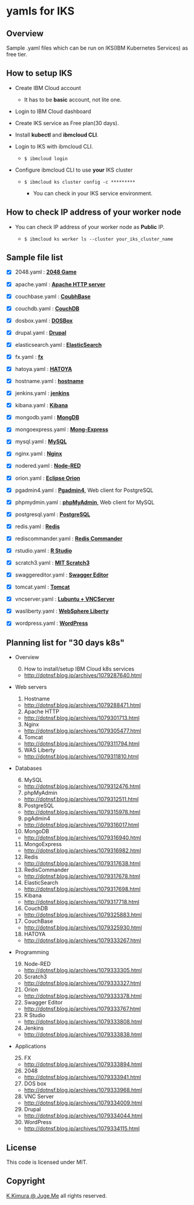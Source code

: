 # yamls for IKS

## Overview

Sample .yaml files which can be run on IKS(IBM Kubernetes Services) as free tier.


## How to setup IKS

- Create IBM Cloud account

  - It has to be **basic** account, not lite one.

- Login to IBM Cloud dashboard

- Create IKS service as Free plan(30 days).

- Install **kubectl** and **ibmcloud CLI**.

- Login to IKS with ibmcloud CLI.

  - `$ ibmcloud login`

- Configure ibmcloud CLI to use **your** IKS cluster

  - `$ ibmcloud ks cluster config -c *********`

    - You can check in your IKS service environment.


## How to check IP address of your worker node

- You can check IP address of your worker node as **Public** IP.

  - `$ ibmcloud ks worker ls --cluster your_iks_cluster_name`


## Sample file list

- [x] 2048.yaml : [**2048 Game**](https://hub.docker.com/r/ponsfrilus/2048nginx)
- [x] apache.yaml : [**Apache HTTP server**](https://hub.docker.com/_/httpd)
- [x] couchbase.yaml : [**CoubhBase**](https://hub.docker.com/_/couchbase)
- [x] couchdb.yaml : [**CouchDB**](https://hub.docker.com/_/couchdb)
- [x] dosbox.yaml : [**DOSBox**](https://hub.docker.com/r/jgoerzen/dosbox)
- [x] drupal.yaml : [**Drupal**](https://hub.docker.com/_/drupal)
- [x] elasticsearch.yaml : [**ElasticSearch**](https://hub.docker.com/_/elasticsearch)
- [x] fx.yaml : [**fx**](https://hub.docker.com/r/dotnsf/fx)
- [x] hatoya.yaml : [**HATOYA**](https://hub.docker.com/r/dotnsf/hatoya)
- [x] hostname.yaml : [**hostname**](https://hub.docker.com/r/dotnsf/hostname)
- [x] jenkins.yaml : [**jenkins**](https://hub.docker.com/r/jenkins/jenkins)
- [x] kibana.yaml : [**Kibana**](https://hub.docker.com/_/kibana)
- [x] mongodb.yaml : [**MongDB**](https://hub.docker.com/_/mongo)
- [x] mongoexpress.yaml : [**Mong-Express**](https://hub.docker.com/_/mongo-express)
- [x] mysql.yaml : [**MySQL**](https://hub.docker.com/_/mysql)
- [x] nginx.yaml : [**Nginx**](https://hub.docker.com/_/nginx)
- [x] nodered.yaml : [**Node-RED**](https://hub.docker.com/r/nodered/node-red)
- [x] orion.yaml : [**Eclipse Orion**](https://hub.docker.com/r/cloudeity/orion)
- [x] pgadmin4.yaml : [**Pgadmin4**,](https://hub.docker.com/r/dpage/pgadmin4) Web client for PostgreSQL
- [x] phpmydmin.yaml : [**phpMyAdmin**,](https://hub.docker.com/_/phpmyadmin) Web client for MySQL
- [x] postgresql.yaml : [**PostgreSQL**](https://hub.docker.com/_/postgres)
- [x] redis.yaml : [**Redis**](https://hub.docker.com/_/redis)
- [x] rediscommander.yaml : [**Redis Commander**](https://hub.docker.com/r/rediscommander/redis-commander)
- [x] rstudio.yaml : [**R Studio**](https://hub.docker.com/r/rocker/rstudio)
- [x] scratch3.yaml : [**MIT Scratch3**](https://hub.docker.com/r/kadok0520/mit-scratch3)
- [x] swaggereditor.yaml : [**Swagger Editor**](https://hub.docker.com/r/swaggerapi/swagger-editor)
- [x] tomcat.yaml : [**Tomcat**](https://hub.docker.com/_/tomcat)
- [x] vncserver.yaml : [**Lubuntu + VNCServer**](https://hub.docker.com/r/vncserver/lubuntu)
- [x] wasliberty.yaml : [**WebSphere Liberty**](https://hub.docker.com/_/websphere-liberty)
- [x] wordpress.yaml : [**WordPress**](https://hub.docker.com/_/wordpress)


## Planning list for "30 days k8s"

- Overview

  0. How to install/setup IBM Cloud k8s services

    - http://dotnsf.blog.jp/archives/1079287640.html

- Web servers

  1. Hostname

    - http://dotnsf.blog.jp/archives/1079288471.html

  2. Apache HTTP

    - http://dotnsf.blog.jp/archives/1079301713.html

  3. Nginx

    - http://dotnsf.blog.jp/archives/1079305477.html

  4. Tomcat

    - http://dotnsf.blog.jp/archives/1079311794.html

  5. WAS Liberty

    - http://dotnsf.blog.jp/archives/1079311810.html

- Databases

  6. MySQL

    - http://dotnsf.blog.jp/archives/1079312476.html

  7. phpMyAdmin

    - http://dotnsf.blog.jp/archives/1079312511.html

  8. PostgreSQL

    - http://dotnsf.blog.jp/archives/1079315978.html

  9. pgAdmin4

    - http://dotnsf.blog.jp/archives/1079316017.html

  10. MongoDB

    - http://dotnsf.blog.jp/archives/1079316940.html

  11. MongoExpress

    - http://dotnsf.blog.jp/archives/1079316982.html

  12. Redis

    - http://dotnsf.blog.jp/archives/1079317638.html

  13. RedisCommander

    - http://dotnsf.blog.jp/archives/1079317678.html

  14. ElasticSearch

    - http://dotnsf.blog.jp/archives/1079317698.html

  15. Kibana

    - http://dotnsf.blog.jp/archives/1079317718.html

  16. CouchDB

    - http://dotnsf.blog.jp/archives/1079325883.html

  17. CouchBase

    - http://dotnsf.blog.jp/archives/1079325930.html

  18. HATOYA

    - http://dotnsf.blog.jp/archives/1079333267.html

- Programming

  19. Node-RED

    - http://dotnsf.blog.jp/archives/1079333305.html

  20. Scratch3

    - http://dotnsf.blog.jp/archives/1079333327.html

  21. Orion

    - http://dotnsf.blog.jp/archives/1079333378.html

  22. Swagger Editor

    - http://dotnsf.blog.jp/archives/1079333767.html

  23. R Studio

    - http://dotnsf.blog.jp/archives/1079333808.html

  24. Jenkins

    - http://dotnsf.blog.jp/archives/1079333838.html

- Applications

  25. FX

    - http://dotnsf.blog.jp/archives/1079333894.html

  26. 2048

    - http://dotnsf.blog.jp/archives/1079333941.html

  27. DOS box

    - http://dotnsf.blog.jp/archives/1079333968.html

  28. VNC Server

    - http://dotnsf.blog.jp/archives/1079334009.html

  29. Drupal

    - http://dotnsf.blog.jp/archives/1079334044.html

  30. WordPress

    - http://dotnsf.blog.jp/archives/1079334115.html



## License

This code is licensed under MIT.

## Copyright

[K.Kimura @ Juge.Me](https://github.com/dotnsf) all rights reserved.

